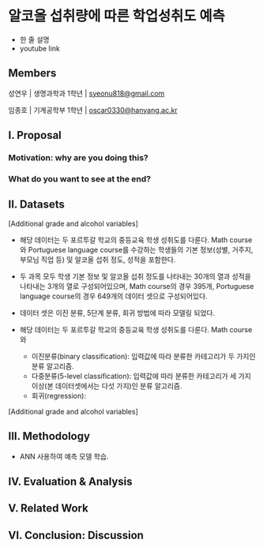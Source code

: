 # 알코올 섭취량에 따른 학업성취도 예측
- 한 줄 설명
- youtube link
  
## Members
성연우 | 생명과학과 1학년 | syeonu818@gmail.com

임종호 | 기계공학부 1학년 | oscar0330@hanyang.ac.kr

## I. Proposal
   ### Motivation: why are you doing this? ###
   
   ### What do you want to see at the end? ###

## II. Datasets

   [Additional grade and alcohol variables]
   - 해당 데이터는 두 포르투갈 학교의 중등교육 학생 성취도를 다룬다. Math course와 Portuguese language course를 수강하는 학생들의 기본 정보(성별, 거주지, 부모님 직업 등) 및 알코올 섭취 정도, 성적을 포함한다.
   - 두 과목 모두 학생 기본 정보 및 알코올 섭취 정도를 나타내는 30개의 열과 성적을 나타내는 3개의 열로 구성되어있으며, Math course의 경우 395개, Portuguese language course의 경우 649개의 데이터 셋으로 구성되어있다.
   - 데이터 셋은 이진 분류, 5단계 분류, 회귀 방법에 따라 모델링 되었다.



   - 해당 데이터는 두 포르투갈 학교의 중등교육 학생 성취도를 다룬다. Math course 와 




      - 이진분류(binary classification): 입력값에 따라 분류한 카테고리가 두 가지인 분류 알고리즘. 
      - 다중분류(5-level classification): 입력값에 따라 분류한 카테고리가 세 가지 이상(본 데이터셋에서는 다섯 가지)인 분류 알고리즘.
      - 회귀(regression):


  

  [Additional grade and alcohol variables]

## III. Methodology
   - ANN 사용하여 예측 모델 학습. 




## IV. Evaluation & Analysis
## V. Related Work 
## VI. Conclusion: Discussion
